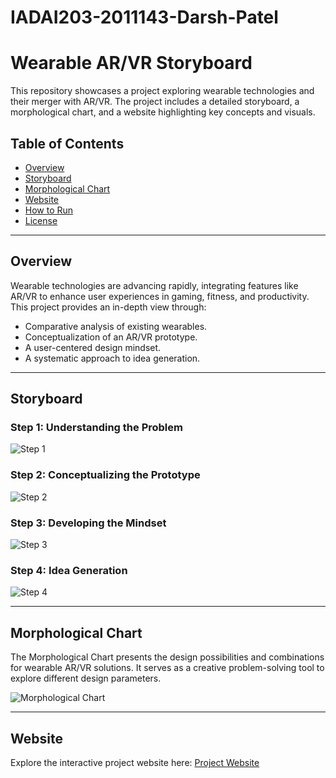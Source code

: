 # IADAI203-2011143-Darsh-Patel
# Wearable AR/VR Storyboard

This repository showcases a project exploring wearable technologies and their merger with AR/VR. The project includes a detailed storyboard, a morphological chart, and a website highlighting key concepts and visuals.

## Table of Contents
- [Overview](#overview)
- [Storyboard](#storyboard)
- [Morphological Chart](#morphological-chart)
- [Website](#website)
- [How to Run](#how-to-run)
- [License](#license)

---

## Overview
Wearable technologies are advancing rapidly, integrating features like AR/VR to enhance user experiences in gaming, fitness, and productivity. This project provides an in-depth view through:
- Comparative analysis of existing wearables.
- Conceptualization of an AR/VR prototype.
- A user-centered design mindset.
- A systematic approach to idea generation.

---

## Storyboard
### Step 1: Understanding the Problem
![Step 1](images/storyboard-step1.png)

### Step 2: Conceptualizing the Prototype
![Step 2](images/storyboard-step2.png)

### Step 3: Developing the Mindset
![Step 3](images/storyboard-step3.png)

### Step 4: Idea Generation
![Step 4](images/storyboard-step4.png)

---

## Morphological Chart
The Morphological Chart presents the design possibilities and combinations for wearable AR/VR solutions. It serves as a creative problem-solving tool to explore different design parameters.

![Morphological Chart](images/morphological-chart.png)

---

## Website
Explore the interactive project website here: [Project Website](https://darshspams7.wixsite.com/educationwebsite)

